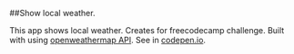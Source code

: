 ##Show local weather.

This app shows local weather.
Creates for freecodecamp challenge.
Built with using [openweathermap API](http://openweathermap.org/).
See in [codepen.io](http://codepen.io/TriKita/pen/vXYdQp).
